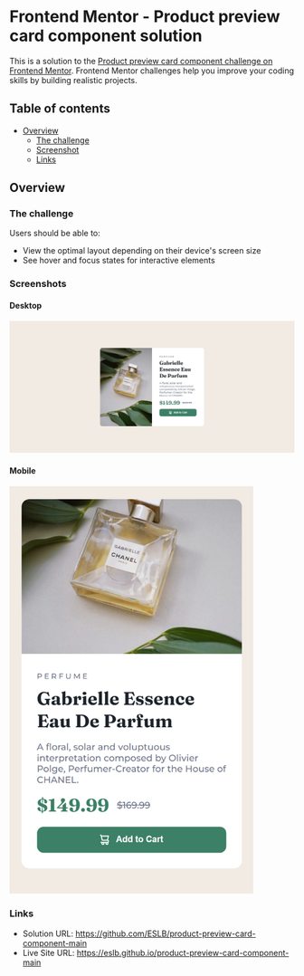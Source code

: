 # Frontend Mentor - Product preview card component solution

This is a solution to the [Product preview card component challenge on Frontend Mentor](https://www.frontendmentor.io/challenges/product-preview-card-component-GO7UmttRfa). Frontend Mentor challenges help you improve your coding skills by building realistic projects. 

## Table of contents

- [Overview](#overview)
  - [The challenge](#the-challenge)
  - [Screenshot](#screenshot)
  - [Links](#links)

## Overview

### The challenge

Users should be able to:

- View the optimal layout depending on their device's screen size
- See hover and focus states for interactive elements

### Screenshots

#### Desktop
![](./screenshots/desktop.png)

#### Mobile
<img src="./screenshots/mobile.png" height="720px">


### Links

- Solution URL: https://github.com/ESLB/product-preview-card-component-main
- Live Site URL: https://eslb.github.io/product-preview-card-component-main
